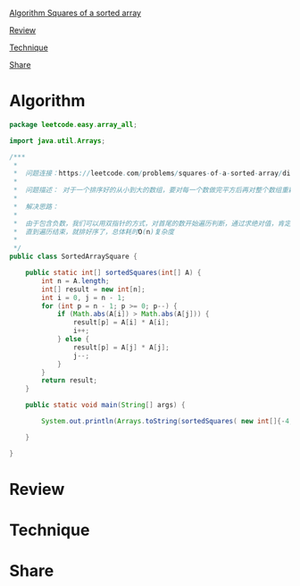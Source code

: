 
 [Algorithm Squares of a sorted array ](#algorithm)

 [Review](#review)

 [Technique](#technique)

 [Share](#share)


# Algorithm

```java
package leetcode.easy.array_all;

import java.util.Arrays;

/***
 *
 *  问题连接：https://leetcode.com/problems/squares-of-a-sorted-array/discuss/221922/Java-two-pointers-O(N)
 *
 *  问题描述： 对于一个排序好的从小到大的数组，要对每一个数做完平方后再对整个数组重新排序。
 *
 *  解决思路：
 *
 *  由于包含负数，我们可以用双指针的方式，对首尾的数开始遍历判断，通过求绝对值，肯定有一个是最大的值，然后我们判断出来哪一个大，然后通过首尾进行替换位置即可，直接把结果放在返回的数组里面，
 *  直到遍历结束，就排好序了，总体耗时O(n)复杂度
 *
 */
public class SortedArraySquare {

    public static int[] sortedSquares(int[] A) {
        int n = A.length;
        int[] result = new int[n];
        int i = 0, j = n - 1;
        for (int p = n - 1; p >= 0; p--) {
            if (Math.abs(A[i]) > Math.abs(A[j])) {
                result[p] = A[i] * A[i];
                i++;
            } else {
                result[p] = A[j] * A[j];
                j--;
            }
        }
        return result;
    }

    public static void main(String[] args) {

        System.out.println(Arrays.toString(sortedSquares( new int[]{-4,-1,0,3,10})));

    }

}
```



# Review


# Technique


# Share





